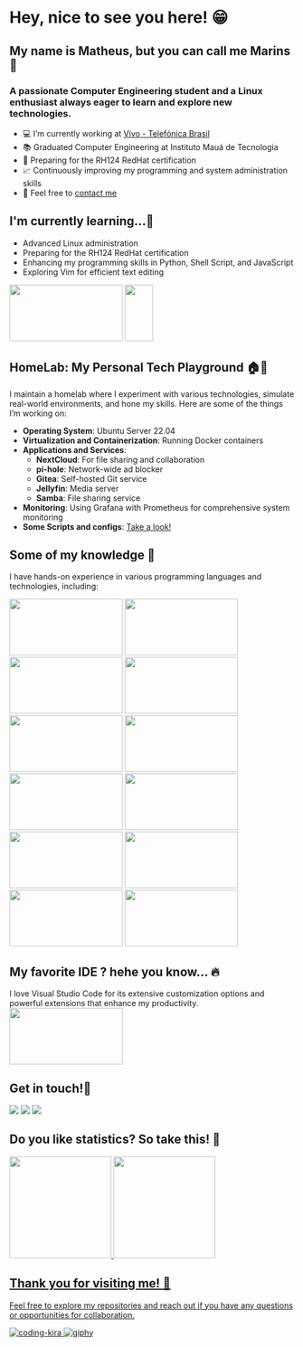 # Hey, nice to see you here! 😁
## My name is Matheus, but you can call me Marins 🤗
### A passionate Computer Engineering student and a Linux enthusiast always eager to learn and explore new technologies.

- 💻 I’m currently working at [Vivo - Telefónica Brasil](https://www.vivo.com.br/)
- 📚 Graduated Computer Engineering at Instituto Mauá de Tecnologia
- 🌱 Preparing for the RH124 RedHat certification
- 📈 Continuously improving my programming and system administration skills
- 📲 Feel free to [contact me](mailto:matheus.bernardello@live.com)

## I'm currently learning...🐧
- Advanced Linux administration
- Preparing for the RH124 RedHat certification
- Enhancing my programming skills in Python, Shell Script, and JavaScript
- Exploring Vim for efficient text editing
<div>
  <img src="https://cdn.jsdelivr.net/gh/devicons/devicon/icons/linux/linux-original.svg" height="100" width="200" />
  <img src="https://cdn.jsdelivr.net/gh/devicons/devicon/icons/vim/vim-original.svg" height="100" width="50"  />
</div>

## HomeLab: My Personal Tech Playground 🏠🔧
I maintain a homelab where I experiment with various technologies, simulate real-world environments, and hone my skills. Here are some of the things I’m working on:
- **Operating System**: Ubuntu Server 22.04
- **Virtualization and Containerization**: Running Docker containers
- **Applications and Services**:
  - **NextCloud**: For file sharing and collaboration
  - **pi-hole**: Network-wide ad blocker
  - **Gitea**: Self-hosted Git service
  - **Jellyfin**: Media server
  - **Samba**: File sharing service
- **Monitoring**: Using Grafana with Prometheus for comprehensive system monitoring
- **Some Scripts and configs**: [Take a look!](https://github.com/Marins14/Bash-Shell/tree/main/Projeto_Servidor)
  
## Some of my knowledge 📝
I have hands-on experience in various programming languages and technologies, including:
<div>
  <img src="https://cdn.jsdelivr.net/gh/devicons/devicon/icons/python/python-original.svg" height="100" width="200" /> <img src="https://cdn.jsdelivr.net/gh/devicons/devicon/icons/raspberrypi/raspberrypi-original.svg" height="100" width="200" /> <img src="https://cdn.jsdelivr.net/gh/devicons/devicon/icons/mysql/mysql-original-wordmark.svg" height="100" width="200" />
  <img src="https://cdn.jsdelivr.net/gh/devicons/devicon@latest/icons/postgresql/postgresql-plain.svg" height="100" width="200"/>
  <img src="https://cdn.jsdelivr.net/gh/devicons/devicon/icons/java/java-original-wordmark.svg" height="100" width="200" /> <img src="https://cdn.jsdelivr.net/gh/devicons/devicon/icons/javascript/javascript-original.svg" height="100" width="200" /> <img src="https://cdn.jsdelivr.net/gh/devicons/devicon/icons/react/react-original-wordmark.svg" height="100" width="200" /> <img src="https://cdn.jsdelivr.net/gh/devicons/devicon/icons/html5/html5-original-wordmark.svg" height="100" width="200" />
  <img src="https://cdn.jsdelivr.net/gh/devicons/devicon/icons/nodejs/nodejs-original.svg" height="100" width="200" />
  <img src="https://cdn.jsdelivr.net/gh/devicons/devicon/icons/bash/bash-original.svg" height="100" width="200"/>
  <img src="https://cdn.jsdelivr.net/gh/devicons/devicon@latest/icons/ubuntu/ubuntu-plain.svg" height="100" width="200" />
  <img src="https://cdn.jsdelivr.net/gh/devicons/devicon@latest/icons/azuredevops/azuredevops-original.svg" height="100" width="200" />
          
</div>
          
 
 ## My favorite IDE ? hehe you know... 🔥
 I love Visual Studio Code for its extensive customization options and powerful extensions that enhance my productivity.
 <img src="https://cdn.jsdelivr.net/gh/devicons/devicon/icons/vscode/vscode-original.svg" height="100" width="200" />
          
 
 
## Get in touch!📲
<div>
<a href="https://instagram.com/marins_1401" target="_blank"><img src="https://img.shields.io/badge/-Instagram-%23E4405F?style=for-the-badge&logo=instagram&logoColor=white" target="_blank"></a>
<a href="mailto:matheus.bernardello@live.com"><img src="https://img.shields.io/badge/Outlook-0096c7?style=for-the-badge&logo=outlook&logoColor=white" target="_blank"></a>
<a href="https://www.linkedin.com/in/matheus-marins-bernardello-89b9491ab" target="_blank"><img src="https://img.shields.io/badge/-LinkedIn-%230077B5?style=for-the-badge&logo=linkedin&logoColor=white" target="_blank"></a>   
</div>
 
## Do you like statistics? So take this! 📃
<div>
<a href="https://github.com/Marins14">
<img height="180em" src="https://github-readme-stats.vercel.app/api/top-langs/?username=Marins14&layout=compact&langs_count=7&theme=dracula"/>
<img height="180em" src="https://github-readme-stats.vercel.app/api?username=Marins14&show_icons=true&theme=dracula&include_all_commits=true&count_private=true"/>
</div>

## Thank you for visiting me! 👋
Feel free to explore my repositories and reach out if you have any questions or opportunities for collaboration.

![coding-kira](https://github.com/Marins14/Marins14/assets/100360588/7d214094-05fa-4d0d-bd1b-5491ff0a84e1) ![giphy](https://github.com/Marins14/Marins14/assets/100360588/dddd7c69-f17c-4f76-9b0d-28ef2caba967)


          
          
           
          
          

<!--
**Marins14/Marins14** is a ✨ _special_ ✨ repository because its `README.md` (this file) appears on your GitHub profile.

Here are some ideas to get you started:

- 🔭 I’m currently working on ...
- 🌱 I’m currently learning ...
- 👯 I’m looking to collaborate on ...
- 🤔 I’m looking for help with ...
- 💬 Ask me about ...
- 📫 How to reach me: ...
- 😄 Pronouns: ...
- ⚡ Fun fact: ...
-->

